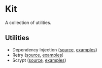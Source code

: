 # Kit

A collection of utilities.

## Utilities

- Dependency Injection ([source](./di.go), [examples](./di_test.go))
- Retry ([source](./retry.go), [examples](./retry_test.go))
- Scrypt ([source](./scrypt.go), [examples](./scrypt_test.go))
